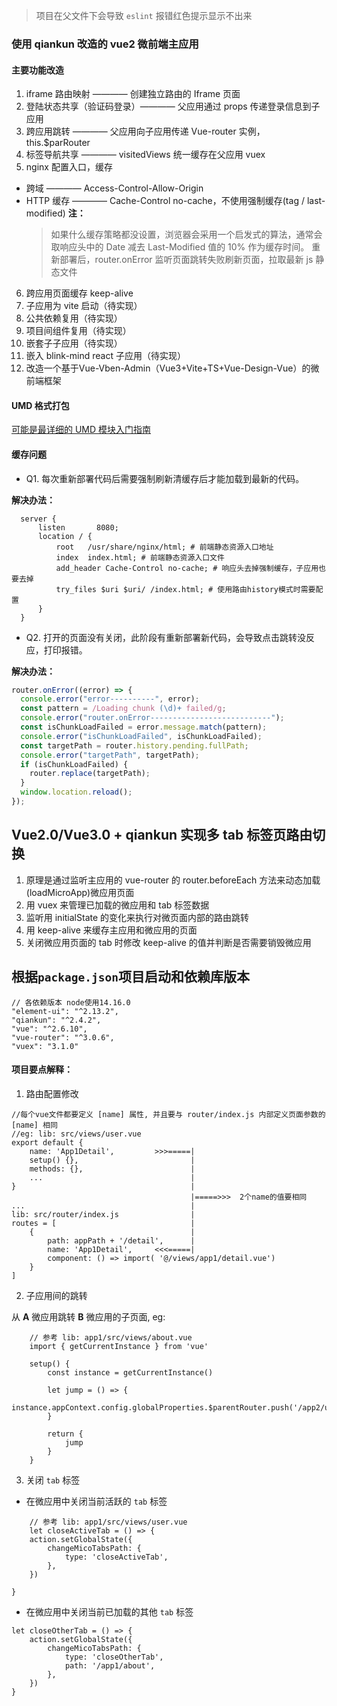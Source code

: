 > 项目在父文件下会导致 `eslint` 报错红色提示显示不出来

### 使用 qiankun 改造的 vue2 微前端主应用

#### 主要功能改造

1. iframe 路由映射 ———— 创建独立路由的 Iframe 页面
2. 登陆状态共享（验证码登录）———— 父应用通过 props 传递登录信息到子应用
3. 跨应用跳转 ———— 父应用向子应用传递 Vue-router 实例， this.$parRouter
4. 标签导航共享 ———— visitedViews 统一缓存在父应用 vuex
5. nginx 配置入口，缓存

- 跨域 ———— Access-Control-Allow-Origin
- HTTP 缓存 ———— Cache-Control no-cache，不使用强制缓存(tag / last-modified)
  **注：**
  > 如果什么缓存策略都没设置，浏览器会采用一个启发式的算法，通常会取响应头中的 Date 减去 Last-Modified 值的 10% 作为缓存时间。
  > 重新部署后，router.onError 监听页面跳转失败刷新页面，拉取最新 js 静态文件

6. 跨应用页面缓存 keep-alive
7. 子应用为 vite 启动（待实现）
8. 公共依赖复用（待实现）
9. 项目间组件复用（待实现）
10. 嵌套子子应用（待实现）
11. 嵌入 blink-mind react 子应用（待实现）
12. 改造一个基于Vue-Vben-Admin（Vue3+Vite+TS+Vue-Design-Vue）的微前端框架

#### UMD 格式打包

[可能是最详细的 UMD 模块入门指南](https://juejin.cn/post/6844903927104667662)

#### 缓存问题

- Q1. 每次重新部署代码后需要强制刷新清缓存后才能加载到最新的代码。

**解决办法：**

```
  server {
      listen       8080;
      location / {
          root   /usr/share/nginx/html; # 前端静态资源入口地址
          index  index.html; # 前端静态资源入口文件
          add_header Cache-Control no-cache; # 响应头去掉强制缓存，子应用也要去掉
          try_files $uri $uri/ /index.html; # 使用路由history模式时需要配置
      }
  }
```

- Q2. 打开的页面没有关闭，此阶段有重新部署新代码，会导致点击跳转没反应，打印报错。

**解决办法：**

```js
router.onError((error) => {
  console.error("error----------", error);
  const pattern = /Loading chunk (\d)+ failed/g;
  console.error("router.onError---------------------------");
  const isChunkLoadFailed = error.message.match(pattern);
  console.error("isChunkLoadFailed", isChunkLoadFailed);
  const targetPath = router.history.pending.fullPath;
  console.error("targetPath", targetPath);
  if (isChunkLoadFailed) {
    router.replace(targetPath);
  }
  window.location.reload();
});
```

## Vue2.0/Vue3.0 + qiankun 实现多 tab 标签页路由切换

1. 原理是通过监听主应用的 vue-router 的 router.beforeEach 方法来动态加载(loadMicroApp)微应用页面
2. 用 vuex 来管理已加载的微应用和 tab 标签数据
3. 监听用 initialState 的变化来执行对微页面内部的路由跳转
4. 用 keep-alive 来缓存主应用和微应用的页面
5. 关闭微应用页面的 tab 时修改 keep-alive 的值并判断是否需要销毁微应用

## 根据`package.json`项目启动和依赖库版本

```
// 各依赖版本 node使用14.16.0
"element-ui": "^2.13.2",
"qiankun": "^2.4.2",
"vue": "^2.6.10",
"vue-router": "^3.0.6",
"vuex": "3.1.0"
```

#### 项目要点解释：

1. 路由配置修改

```
//每个vue文件都要定义 [name] 属性, 并且要与 router/index.js 内部定义页面参数的 [name] 相同
//eg: lib: src/views/user.vue
export default {
    name: 'App1Detail',         >>>=====|
    setup() {},                         |
    methods: {},                        |
    ...                                 |
}                                       |
                                        |=====>>>  2个name的值要相同
...                                     |
lib: src/router/index.js                |
routes = [                              |
    {                                   |
        path: appPath + '/detail',      |
        name: 'App1Detail',     <<<=====|
        component: () => import( '@/views/app1/detail.vue')
    }
]
```

2. 子应用间的跳转

从 **A** 微应用跳转 **B** 微应用的子页面, eg:

```
    // 参考 lib: app1/src/views/about.vue
    import { getCurrentInstance } from 'vue'

    setup() {
        const instance = getCurrentInstance()

        let jump = () => {
            instance.appContext.config.globalProperties.$parentRouter.push('/app2/user')
        }

        return {
            jump
        }
    }
```

3. 关闭 `tab` 标签

- 在微应用中关闭当前活跃的 `tab` 标签

```
    // 参考 lib: app1/src/views/user.vue
    let closeActiveTab = () => {
    action.setGlobalState({
        changeMicoTabsPath: {
            type: 'closeActiveTab',
        },
    })

}
```

- 在微应用中关闭当前已加载的其他 `tab` 标签

```
let closeOtherTab = () => {
    action.setGlobalState({
        changeMicoTabsPath: {
            type: 'closeOtherTab',
            path: '/app1/about',
        },
    })
}

```
